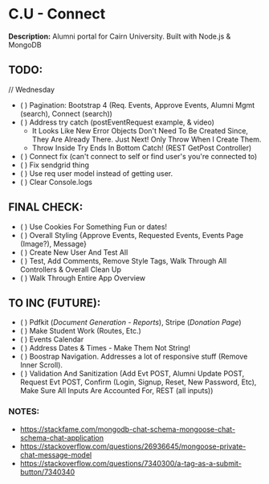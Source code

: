 # C.U - Connect

**Description:** Alumni portal for Cairn University. Built with Node.js & MongoDB

## TODO:

// Wednesday

-   ( ) Pagination: Bootstrap 4 (Req. Events, Approve Events, Alumni Mgmt (search), Connect (search))
-   ( ) Address try catch (postEventRequest example, & video)
    -   It Looks Like New Error Objects Don't Need To Be Created Since, They Are Already There. Just Next! Only Throw When I Create Them.
    -   Throw Inside Try Ends In Bottom Catch! (REST GetPost Controller)
-   ( ) Connect fix (can't connect to self or find user's you're connected to)
-   ( ) Fix sendgrid thing
-   ( ) Use req user model instead of getting user.
-   ( ) Clear Console.logs

## FINAL CHECK:

-   ( ) Use Cookies For Something Fun or dates!
-   ( ) Overall Styling {Approve Events, Requested Events, Events Page (Image?), Message}
-   ( ) Create New User And Test All
-   ( ) Test, Add Comments, Remove Style Tags, Walk Through All Controllers & Overall Clean Up
-   ( ) Walk Through Entire App Overview

## TO INC (FUTURE):

-   ( ) Pdfkit (_Document Generation - Reports_), Stripe (_Donation Page_)
-   ( ) Make Student Work (Routes, Etc.)
-   ( ) Events Calendar
-   ( ) Address Dates & Times - Make Them Not String!
-   ( ) Boostrap Navigation. Addresses a lot of responsive stuff (Remove Inner Scroll).
-   ( ) Validation And Sanitization (Add Evt POST, Alumni Update POST, Request Evt POST, Confirm (Login, Signup, Reset, New Password, Etc), Make Sure All Inputs Are Accounted For, REST (all inputs))

### NOTES:

-   https://stackfame.com/mongodb-chat-schema-mongoose-chat-schema-chat-application
-   https://stackoverflow.com/questions/26936645/mongoose-private-chat-message-model
-   https://stackoverflow.com/questions/7340300/a-tag-as-a-submit-button/7340340
